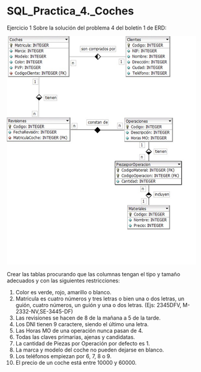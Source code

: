 # SQL_Practica_4._Coches
Ejercicio 1
Sobre la solución del problema 4 del boletín 1 de ERD:

![Alt text](https://github.com/q92helea/SQL_Practica_4.2_Coches/blob/master/Prctica%204.2%20Coches.jpg "Módelo Relacional de Concesionario")

Crear las tablas procurando que las columnas tengan el tipo y tamaño adecuados y con
las siguientes restricciones:
1. Color es verde, rojo, amarillo o blanco.
2. Matricula es cuatro números y tres letras o bien una o dos letras, un guión, cuatro
números, un guión y una o dos letras. (Ejs: 2345DFV, M-2332-NV,SE-3445-DF)
3. Las revisiones se hacen de 8 de la mañana a 5 de la tarde.
4. Los DNI tienen 9 caractere, siendo el último una letra.
5. Las Horas MO de una operación nunca pasan de 4.
6. Todas las claves primarias, ajenas y candidatas.
7. La cantidad de Piezas por Operación por defecto es 1.
8. La marca y modelo del coche no pueden dejarse en blanco.
9. Los teléfonos empiezan por 6, 7, 8 o 9.
10. El precio de un coche está entre 10000 y 60000.

